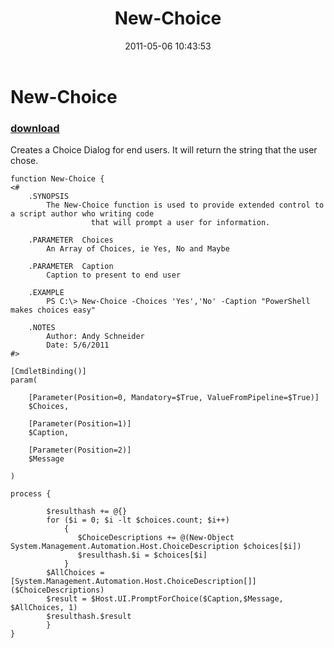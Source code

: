 ﻿---
pid:            2659
parent:         0
children:       
poster:         Andy Schneider
title:          New-Choice
date:           2011-05-06 10:43:53
description:    Creates a Choice Dialog for end users. It will return the string that the user chose. 
format:         posh
---

# New-Choice

### [download](2659.ps1)  

Creates a Choice Dialog for end users. It will return the string that the user chose. 

```posh
function New-Choice {
<#
	.SYNOPSIS
		The New-Choice function is used to provide extended control to a script author who writing code 
                  that will prompt a user for information.

	.PARAMETER  Choices
		An Array of Choices, ie Yes, No and Maybe

	.PARAMETER  Caption
		Caption to present to end user

	.EXAMPLE
		PS C:\> New-Choice -Choices 'Yes','No' -Caption "PowerShell makes choices easy"
		
	.NOTES
		Author: Andy Schneider
		Date: 5/6/2011
#>

[CmdletBinding()]
param(
		
	[Parameter(Position=0, Mandatory=$True, ValueFromPipeline=$True)]
	$Choices,
		
	[Parameter(Position=1)]
	$Caption,
    
	[Parameter(Position=2)]
	$Message    
	
)
	
process {
        
        $resulthash += @{}
        for ($i = 0; $i -lt $choices.count; $i++) 
            {
        	   $ChoiceDescriptions += @(New-Object System.Management.Automation.Host.ChoiceDescription $choices[$i])
               $resulthash.$i = $choices[$i]
            }
        $AllChoices = [System.Management.Automation.Host.ChoiceDescription[]]($ChoiceDescriptions)
        $result = $Host.UI.PromptForChoice($Caption,$Message, $AllChoices, 1)
        $resulthash.$result
        }         
}
```
